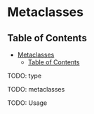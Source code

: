 # Metaclasses

## Table of Contents

* [Metaclasses](#metaclasses)
  * [Table of Contents](#table-of-contents)


TODO: type

TODO: metaclasses

TODO: Usage